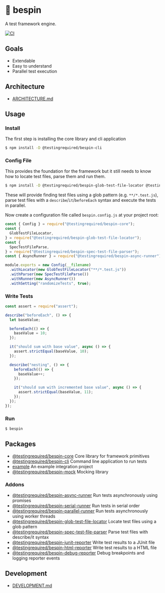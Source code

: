 # 🌌 bespin

A test framework engine.

<a href="https://github.com/testingrequired/bespin/actions?query=workflow%3ACI">![CI](https://github.com/testingrequired/bespin/workflows/CI/badge.svg)</a>

## Goals

- Extendable
- Easy to understand
- Parallel test execution

## Architecture

- [ARCHITECTURE.md](./ARCHITECTURE.md)

## Usage

### Install

The first step is installing the core library and cli application

```bash
$ npm install -D @testingrequired/bespin-cli
```

### Config File

This provides the foundation for the framework but it still needs to know how to locate test files, parse them and run them.

```bash
$ npm install -D @testingrequired/bespin-glob-test-file-locator @testingrequired/bespin-spec-test-file-parser @testingrequired/bespin-serial-runner
```

These will provide finding test files using a glob pattern (e.g. `**/*.test.js`), parse test files with a `describe`/`it`/`beforeEach` syntax and execute the tests in parallel.

Now create a configuration file called `bespin.config.js` at your project root:

```javascript
const { Config } = require("@testingrequired/bespin-core");
const {
  GlobTestFileLocator,
} = require("@testingrequired/bespin-glob-test-file-locator");
const {
  SpecTestFileParse,
} = require("@testingrequired/bespin-spec-test-file-parser");
const { AsyncRunner } = require("@testingrequired/bespin-async-runner");

module.exports = new Config(__filename)
  .withLocator(new GlobTestFileLocator("**/*.test.js"))
  .withParser(new SpecTestFileParse())
  .withRunner(new AsyncRunner())
  .withSetting("randomizeTests", true);
```

### Write Tests

```javascript
const assert = require("assert");

describe("beforeEach", () => {
  let baseValue;

  beforeEach(() => {
    baseValue = 10;
  });

  it("should sum with base value", async () => {
    assert.strictEqual(baseValue, 10);
  });

  describe("nesting", () => {
    beforeEach(() => {
      baseValue++;
    });

    it("should sum with incremented base value", async () => {
      assert.strictEqual(baseValue, 11);
    });
  });
});
```

### Run

```bash
$ bespin
```

## Packages

- [@testingrequired/bespin-core](./packages/core) Core library for framework primitives
- [@testingrequired/bespin-cli](./packages/cli) Command line application to run tests
- [example](./packages/example) An example integration project
- [@testingrequired/bespin-mock](./packages/mock) Mocking library

### Addons

- [@testingrequired/bespin-async-runner](./packages/async-runner) Run tests asynchronously using promises
- [@testingrequired/bespin-serial-runner](./packages/async-runner) Run tests in serial order
- [@testingrequired/bespin-parallel-runner](./packages/parallel-runner) Run tests asynchronously using worker threads
- [@testingrequired/bespin-glob-test-file-locator](./packages/glob-test-file-locator) Locate test files using a glob pattern
- [@testingrequired/bespin-spec-test-file-parser](./packages/spec-test-file-parser) Parse test files with describe/it syntax
- [@testingrequired/bespin-junit-reporter](./packages/junit-reporter) Write test results to a JUnit file
- [@testingrequired/bespin-html-reporter](./packages/html-reporter) Write test results to a HTML file
- [@testingrequired/bespin-debug-reporter](./packages/debug-reporter) Debug breakpoints and logging reporter events

## Development

- [DEVELOPMENT.md](./DEVELOPMENT.md)
